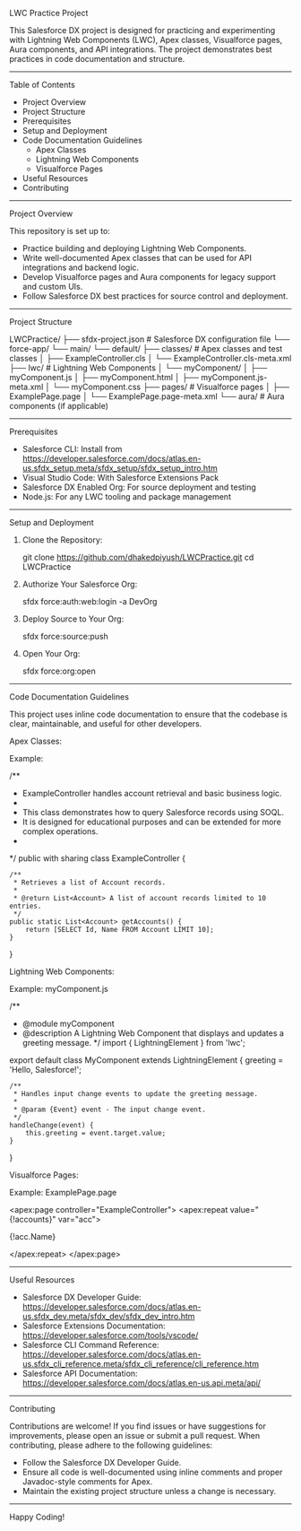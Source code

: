 LWC Practice Project

This Salesforce DX project is designed for practicing and experimenting with Lightning Web Components (LWC), Apex classes, Visualforce pages, Aura components, and API integrations. The project demonstrates best practices in code documentation and structure.

----------------------------------------------------

Table of Contents

- Project Overview
- Project Structure
- Prerequisites
- Setup and Deployment
- Code Documentation Guidelines
  - Apex Classes
  - Lightning Web Components
  - Visualforce Pages
- Useful Resources
- Contributing

----------------------------------------------------

Project Overview

This repository is set up to:
- Practice building and deploying Lightning Web Components.
- Write well-documented Apex classes that can be used for API integrations and backend logic.
- Develop Visualforce pages and Aura components for legacy support and custom UIs.
- Follow Salesforce DX best practices for source control and deployment.

----------------------------------------------------

Project Structure

LWCPractice/
├── sfdx-project.json               # Salesforce DX configuration file
└── force-app/
    └── main/
        └── default/
            ├── classes/            # Apex classes and test classes
            │   ├── ExampleController.cls
            │   └── ExampleController.cls-meta.xml
            ├── lwc/                # Lightning Web Components
            │   └── myComponent/
            │       ├── myComponent.js
            │       ├── myComponent.html
            │       ├── myComponent.js-meta.xml
            │       └── myComponent.css
            ├── pages/              # Visualforce pages
            │   ├── ExamplePage.page
            │   └── ExamplePage.page-meta.xml
            └── aura/               # Aura components (if applicable)

----------------------------------------------------

Prerequisites

- Salesforce CLI: Install from https://developer.salesforce.com/docs/atlas.en-us.sfdx_setup.meta/sfdx_setup/sfdx_setup_intro.htm
- Visual Studio Code: With Salesforce Extensions Pack
- Salesforce DX Enabled Org: For source deployment and testing
- Node.js: For any LWC tooling and package management

----------------------------------------------------

Setup and Deployment

1. Clone the Repository:

   git clone https://github.com/dhakedpiyush/LWCPractice.git
   cd LWCPractice

2. Authorize Your Salesforce Org:

   sfdx force:auth:web:login -a DevOrg

3. Deploy Source to Your Org:

   sfdx force:source:push

4. Open Your Org:

   sfdx force:org:open

----------------------------------------------------

Code Documentation Guidelines

This project uses inline code documentation to ensure that the codebase is clear, maintainable, and useful for other developers.

Apex Classes:

Example:

/**
 * ExampleController handles account retrieval and basic business logic.
 *
 * This class demonstrates how to query Salesforce records using SOQL.
 * It is designed for educational purposes and can be extended for more complex operations.
 *
 */
public with sharing class ExampleController {

    /**
     * Retrieves a list of Account records.
     *
     * @return List<Account> A list of account records limited to 10 entries.
     */
    public static List<Account> getAccounts() {
        return [SELECT Id, Name FROM Account LIMIT 10];
    }
}

Lightning Web Components:

Example: myComponent.js

/**
 * @module myComponent
 * @description A Lightning Web Component that displays and updates a greeting message.
 */
import { LightningElement } from 'lwc';

export default class MyComponent extends LightningElement {
    greeting = 'Hello, Salesforce!';

    /**
     * Handles input change events to update the greeting message.
     *
     * @param {Event} event - The input change event.
     */
    handleChange(event) {
        this.greeting = event.target.value;
    }
}

Visualforce Pages:

Example: ExamplePage.page

<apex:page controller="ExampleController">
    <!-- 
        ExamplePage demonstrates how to use Visualforce with an Apex controller.
        It displays a list of Account names retrieved from the controller.
    -->
    <apex:repeat value="{!accounts}" var="acc">
        <p>{!acc.Name}</p>
    </apex:repeat>
</apex:page>

----------------------------------------------------

Useful Resources

- Salesforce DX Developer Guide: https://developer.salesforce.com/docs/atlas.en-us.sfdx_dev.meta/sfdx_dev/sfdx_dev_intro.htm
- Salesforce Extensions Documentation: https://developer.salesforce.com/tools/vscode/
- Salesforce CLI Command Reference: https://developer.salesforce.com/docs/atlas.en-us.sfdx_cli_reference.meta/sfdx_cli_reference/cli_reference.htm
- Salesforce API Documentation: https://developer.salesforce.com/docs/atlas.en-us.api.meta/api/

----------------------------------------------------

Contributing

Contributions are welcome! If you find issues or have suggestions for improvements, please open an issue or submit a pull request. When contributing, please adhere to the following guidelines:

- Follow the Salesforce DX Developer Guide.
- Ensure all code is well-documented using inline comments and proper Javadoc-style comments for Apex.
- Maintain the existing project structure unless a change is necessary.

----------------------------------------------------

Happy Coding!
